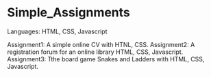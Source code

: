 # Simple_Assignments

Languages: HTML, CSS, Javascript

Assignment1: A simple online CV with HTNL, CSS.
Assignment2: A registration forum for an online library HTML, CSS, Javascript.
Assignment3: Tthe board game Snakes and Ladders with HTML, CSS, Javascript.
